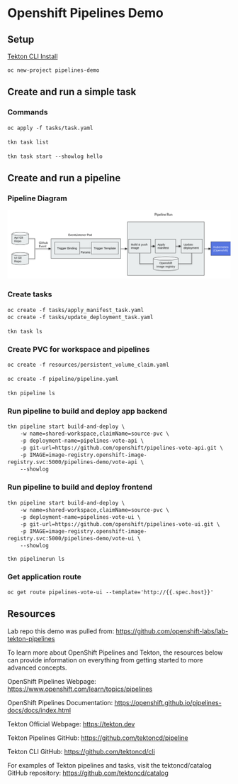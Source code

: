 # Openshift Pipelines Demo

## Setup

[Tekton CLI Install](https://access.redhat.com/documentation/en-us/openshift_container_platform/4.7/html/cli_tools/pipelines-cli-tkn)


```
oc new-project pipelines-demo
```

## Create and run a simple task

### Commands

```
oc apply -f tasks/task.yaml

tkn task list

tkn task start --showlog hello
```


## Create and run a pipeline

### Pipeline Diagram
![Pipeline Diagram](images/pipeline-diagram.png)

### Create tasks

```
oc create -f tasks/apply_manifest_task.yaml
oc create -f tasks/update_deployment_task.yaml

tkn task ls
```

### Create PVC for workspace and pipelines

```
oc create -f resources/persistent_volume_claim.yaml

oc create -f pipeline/pipeline.yaml

tkn pipeline ls
```

### Run pipeline to build and deploy app backend

```
tkn pipeline start build-and-deploy \
    -w name=shared-workspace,claimName=source-pvc \
    -p deployment-name=pipelines-vote-api \
    -p git-url=https://github.com/openshift/pipelines-vote-api.git \
    -p IMAGE=image-registry.openshift-image-registry.svc:5000/pipelines-demo/vote-api \
    --showlog

```

### Run pipeline to build and deploy frontend

```
tkn pipeline start build-and-deploy \
    -w name=shared-workspace,claimName=source-pvc \
    -p deployment-name=pipelines-vote-ui \
    -p git-url=https://github.com/openshift/pipelines-vote-ui.git \
    -p IMAGE=image-registry.openshift-image-registry.svc:5000/pipelines-demo/vote-ui \
    --showlog
```

```
tkn pipelinerun ls
```


### Get application route

```
oc get route pipelines-vote-ui --template='http://{{.spec.host}}'
```

## Resources

Lab repo this demo was pulled from: https://github.com/openshift-labs/lab-tekton-pipelines

To learn more about OpenShift Pipelines and Tekton, the resources below can provide information on everything from getting started to more advanced concepts.

OpenShift Pipelines Webpage: https://www.openshift.com/learn/topics/pipelines

OpenShift Pipelines Documentation: https://openshift.github.io/pipelines-docs/docs/index.html

Tekton Official Webpage: https://tekton.dev

Tekton Pipelines GitHub: https://github.com/tektoncd/pipeline

Tekton CLI GitHub: https://github.com/tektoncd/cli

For examples of Tekton pipelines and tasks, visit the tektoncd/catalog GitHub repository: https://github.com/tektoncd/catalog